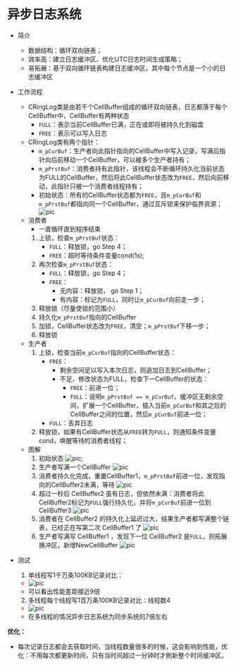 # 异步日志系统
- 简介
  - 数据结构：循环双向链表；
  - 效率高：建立日志缓冲区、优化UTC日志时间生成策略；
  - 易拓展：基于双向循环链表构建日志缓冲区，其中每个节点是一个小的日志缓冲区


- 工作流程
  - CRingLog类是由若干个CellBuffer组成的循环双向链表，日志都落于每个CellBuffer中，CellBuffer有两种状态
    - ```FULL```：表示当前CellBuffer已满，正在或即将被持久化到磁盘
    - ```FREE```：表示可以写入日志
  - CRingLog类有两个指针：
    - ```m_pCurBuf```：生产者向此指针指向的CellBuffer中写入记录，写满后指针向后前移动一个CellBuffer，可以被多个生产者持有；
    - ```m_pPrstBuf```：消费者持有此指针，该线程会不断循环持久化当前状态为FULL的CellBuffer，然后将此CellBuffer状态改为```FREE```，然后向前移动，此指针只被一个消费者线程持有；
    - 初始状态：所有的CellBuffer状态都为```FREE```，且```m_pCurBuf```和```m_pPrstBuf```都指向同一个CellBuffer，通过互斥锁来保护临界资源；  
    ![pic]()
  - 消费者
    - 一直循环直到程序结束  
    1. 上锁，检查```m_pPrstBuf```状态：
        - ```FULL```：释放锁，go Step 4；
        - ```FREE```：超时等待条件变量cond(1s);
    2. 再次检查```m_pPrstBuf```状态：
        - ```FULL```：释放锁，go Step 4；
        - ```FREE```：
          - 无内容：释放锁， go Step 1；
          - 有内容：标记为```FULL```，同时让```m_pCurBuf```向前走一步；
    3. 释放锁（尽量使锁的范围小）
    4. 持久化```m_pPrstBuf```指向的CellBuffer
    5. 加锁，CellBuffer状态改为```FREE```，清空；```m_pPrstBuf```下移一步；
    6. 释放锁
  - 生产者
    1. 上锁，检查当前```m_pCurBuf```指向的CellBuffer状态： 
        - ```FREE```：
          - 剩余空间足以写入本次日志，则追加日志到CellBuffer；
          - 不足，修改状态为FULL，检查下一CellBuffer的状态：
            - ```FREE```：前进一位；
            - ```FULL```：说明```m_pPrstBuf == m_pCurBuf```，缓冲区无剩余空间，扩展一个CellBuffer，插入当前```m_pCurBuf```和其之后的CellBuffer之间的位置，然后```m_pCurBuf```前进一位；
        - ```FULL```：丢弃日志
    2. 释放锁，如果有CellBuffer状态从```FREE```转为```FULL```，则通知条件变量cond，唤醒等待的消费者线程；
  - 图解
    1. 初始状态
      ![pic]();
    2. 生产者写满一个CellBuffer
      ![pic]()
    3. 消费者持久化完成，重置CellBuffer1，```m_pPrstBuf```前进一位，发现指向的CellBuffer2未满，等待
      ![pic]()
    4. 超过一秒后 CellBuffer2 虽有日志，但依然未满：消费者将此CellBuffer2标记为```FULL```强行持久化，并将```m_pCurBuf```前进一位到CellBuffer3
      ![pic]()
    5. 消费者在 CellBuffer2 的持久化上延迟过大，结果生产者都写满整个链表，已经正在写第二次 CellBuffer1 了
      ![pic]()
    6. 生产者写满写 CellBuffer1 ，发现下一位 CellBuffer2 是```FULL```，则拓展换冲区，新增NewCellBuffer
      ![pic]()
    
- 测试
  1. 单线程写1千万条100KB记录对比：
    - ![pic]()
    - 可以看出性能差距接近9倍
  2. 多线程每个线程写1百万条100KB记录对比：线程数4
    - ![pic]()
    - 在多线程的情况异步日志系统为同步系统的7倍左右


**优化：**  

- 每次记录日志都会去获取时间，当线程数量很多的时候，这会影响到性能，优化：不用每次都更新时间，只有当时间超过一分钟时才刷新整个时间缓冲区。

